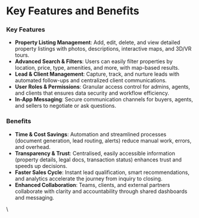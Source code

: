# Key Features and Benefits

### Key Features <a href="#key-features" id="key-features"></a>

* **Property Listing Management**: Add, edit, delete, and view detailed property listings with photos, descriptions, interactive maps, and 3D/VR tours.
* **Advanced Search & Filters**: Users can easily filter properties by location, price, type, amenities, and more, with map-based results.
* **Lead & Client Management**: Capture, track, and nurture leads with automated follow-ups and centralized client communications.
* **User Roles & Permissions**: Granular access control for admins, agents, and clients that ensures data security and workflow efficiency.
* **In-App Messaging**: Secure communication channels for buyers, agents, and sellers to negotiate or ask questions.



### Benefits <a href="#benefits" id="benefits"></a>

* **Time & Cost Savings**: Automation and streamlined processes (document generation, lead routing, alerts) reduce manual work, errors, and overhead.
* **Transparency & Trust**: Centralised, easily accessible information (property details, legal docs, transaction status) enhances trust and speeds up decisions.
* **Faster Sales Cycle**: Instant lead qualification, smart recommendations, and analytics accelerate the journey from inquiry to closing.
* **Enhanced Collaboration**: Teams, clients, and external partners collaborate with clarity and accountability through shared dashboards and messaging.



\
